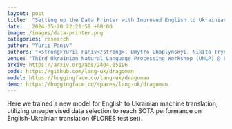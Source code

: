 ```yaml
---
layout: post
title:  "Setting up the Data Printer with Improved English to Ukrainian Machine Translation"
date:   2024-05-20 22:21:59 +00:00
image: /images/data-printer.png
categories: research
author: "Yurii Paniv"
authors: "<strong>Yurii Paniv</strong>, Dmytro Chaplynskyi, Nikita Trynus, Volodymyr Kyrylov"
venue: "Third Ukrainian Natural Language Processing Workshop (UNLP) @ LREC-COLING 2024"
arxiv: https://arxiv.org/abs/2404.15196
code: https://github.com/lang-uk/dragoman
model: https://huggingface.co/lang-uk/dragoman
demo: https://huggingface.co/spaces/lang-uk/dragoman
---
```

Here we trained a new model for English to Ukrainian machine translation, utilizing unsupervised data selection to reach SOTA performance on English-Ukrainian translation (FLORES test set).